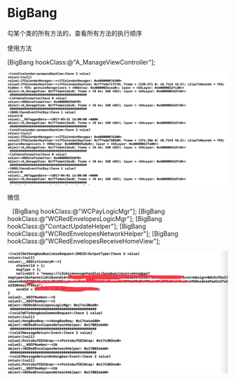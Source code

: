 # BigBang

勾某个类的所有方法的，查看所有方法的执行顺序

使用方法

[BigBang hookClass:@"A_ManageViewController"];

![avatar](B0EEAE8F-5C95-4556-9848-B2072CAA1D96.png)  

微信

    [BigBang hookClass:@"WCPayLogicMgr"];
    [BigBang hookClass:@"WCRedEnvelopesLogicMgr"];
    [BigBang hookClass:@"ContactUpdateHelper"];
    [BigBang hookClass:@"WCRedEnvelopesNetworkHelper"];
    [BigBang hookClass:@"WCRedEnvelopesReceiveHomeView"];

![avatar](0B7E92FC-D33C-4253-9C81-B291FA07F3AB.png)  
